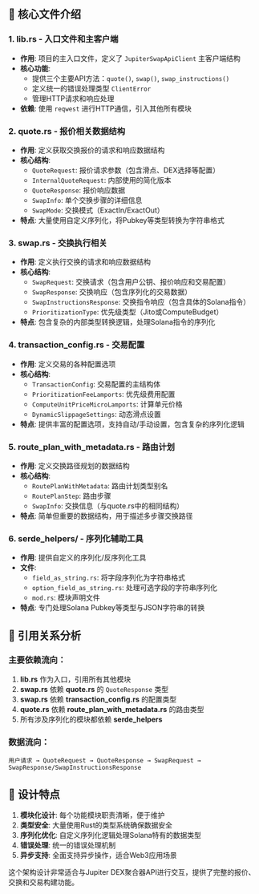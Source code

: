 ## 📁 核心文件介绍

### 1. **lib.rs** - 入口文件和主客户端
- **作用**: 项目的主入口文件，定义了 `JupiterSwapApiClient` 主客户端结构
- **核心功能**:
  - 提供三个主要API方法：`quote()`, `swap()`, `swap_instructions()`
  - 定义统一的错误处理类型 `ClientError`
  - 管理HTTP请求和响应处理
- **依赖**: 使用 `reqwest` 进行HTTP通信，引入其他所有模块

### 2. **quote.rs** - 报价相关数据结构
- **作用**: 定义获取交换报价的请求和响应数据结构
- **核心结构**:
  - `QuoteRequest`: 报价请求参数（包含滑点、DEX选择等配置）
  - `InternalQuoteRequest`: 内部使用的简化版本
  - `QuoteResponse`: 报价响应数据
  - `SwapInfo`: 单个交换步骤的详细信息
  - `SwapMode`: 交换模式（ExactIn/ExactOut）
- **特点**: 大量使用自定义序列化，将Pubkey等类型转换为字符串格式

### 3. **swap.rs** - 交换执行相关
- **作用**: 定义执行交换的请求和响应数据结构
- **核心结构**:
  - `SwapRequest`: 交换请求（包含用户公钥、报价响应和交易配置）
  - `SwapResponse`: 交换响应（包含序列化的交易数据）
  - `SwapInstructionsResponse`: 交换指令响应（包含具体的Solana指令）
  - `PrioritizationType`: 优先级类型（Jito或ComputeBudget）
- **特点**: 包含复杂的内部类型转换逻辑，处理Solana指令的序列化

### 4. **transaction_config.rs** - 交易配置
- **作用**: 定义交易的各种配置选项
- **核心结构**:
  - `TransactionConfig`: 交易配置的主结构体
  - `PrioritizationFeeLamports`: 优先级费用配置
  - `ComputeUnitPriceMicroLamports`: 计算单元价格
  - `DynamicSlippageSettings`: 动态滑点设置
- **特点**: 提供丰富的配置选项，支持自动/手动设置，包含复杂的序列化逻辑

### 5. **route_plan_with_metadata.rs** - 路由计划
- **作用**: 定义交换路径规划的数据结构
- **核心结构**:
  - `RoutePlanWithMetadata`: 路由计划类型别名
  - `RoutePlanStep`: 路由步骤
  - `SwapInfo`: 交换信息（与quote.rs中的相同结构）
- **特点**: 简单但重要的数据结构，用于描述多步骤交换路径

### 6. **serde_helpers/** - 序列化辅助工具
- **作用**: 提供自定义的序列化/反序列化工具
- **文件**:
  - `field_as_string.rs`: 将字段序列化为字符串格式
  - `option_field_as_string.rs`: 处理可选字段的字符串序列化
  - `mod.rs`: 模块声明文件
- **特点**: 专门处理Solana Pubkey等类型与JSON字符串的转换

## 🔗 引用关系分析

### 主要依赖流向：
1. **lib.rs** 作为入口，引用所有其他模块
2. **swap.rs** 依赖 **quote.rs** 的 `QuoteResponse` 类型
3. **swap.rs** 依赖 **transaction_config.rs** 的配置类型
4. **quote.rs** 依赖 **route_plan_with_metadata.rs** 的路由类型
5. 所有涉及序列化的模块都依赖 **serde_helpers**

### 数据流向：
```
用户请求 → QuoteRequest → QuoteResponse → SwapRequest → SwapResponse/SwapInstructionsResponse
```

## 🎯 设计特点

1. **模块化设计**: 每个功能模块职责清晰，便于维护
2. **类型安全**: 大量使用Rust的类型系统确保数据安全
3. **序列化优化**: 自定义序列化逻辑处理Solana特有的数据类型
4. **错误处理**: 统一的错误处理机制
5. **异步支持**: 全面支持异步操作，适合Web3应用场景

这个架构设计非常适合与Jupiter DEX聚合器API进行交互，提供了完整的报价、交换和交易构建功能。